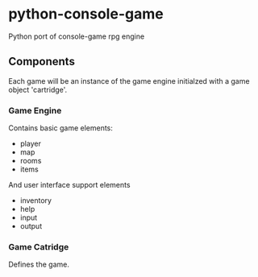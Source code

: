 # python-console-game
Python port of console-game rpg engine

## Components

Each game will be an instance of the game engine initialzed with a game object 'cartridge'.

### Game Engine

Contains basic game elements:
- player
- map
- rooms
- items

And user interface support elements
- inventory
- help
- input
- output


### Game Catridge

Defines the game.
